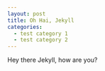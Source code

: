 ```yaml
---
layout: post
title: Oh Hai, Jekyll
categories:
  - test category 1
  - test category 2
---
```

Hey there Jekyll, how are you?
